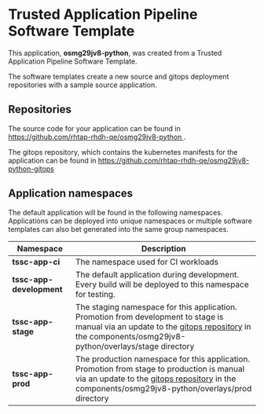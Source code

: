 # Trusted Application Pipeline Software Template

This application, **osmg29jv8-python**, was created from a Trusted Application Pipeline Software Template.

The software templates create a new source and gitops deployment repositories with a sample source application. 

## Repositories

The source code for your application can be found in [https://github.com/rhtap-rhdh-qe/osmg29jv8-python ](https://github.com/rhtap-rhdh-qe/osmg29jv8-python ).
 
The gitops repository, which contains the kubernetes manifests for the application can be found in 
[https://github.com/rhtap-rhdh-qe/osmg29jv8-python-gitops ](https://github.com/rhtap-rhdh-qe/osmg29jv8-python-gitops ) 

## Application namespaces 

The default application will be found in the following namespaces. Applications can be deployed into unique namespaces or multiple software templates can also bet generated into the same group namespaces.  

|  Namespace   |  Description   |  
| -------- | -------- |
| **tssc-app-ci** | The namespace used for CI workloads |
| **tssc-app-development** | The default application during development. Every build will be deployed to this namespace for testing. |
| **tssc-app-stage** | The staging namespace for this application. Promotion from development to stage is manual via an update to the [gitops repository](https://github.com/rhtap-rhdh-qe/osmg29jv8-python-gitops ) in the components/osmg29jv8-python/overlays/stage directory |
| **tssc-app-prod** | The production namespace for this application. Promotion from stage to production is manual via an update to the [gitops repository](https://github.com/rhtap-rhdh-qe/osmg29jv8-python-gitops ) in the components/osmg29jv8-python/overlays/prod directory |